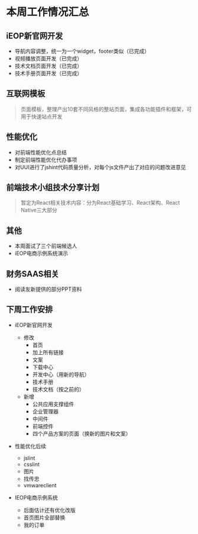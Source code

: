 # 本周工作情况汇总

## iEOP新官网开发

- 导航内容调整，统一为一个widget，footer类似（已完成）
- 视频播放页面开发（已完成）
- 技术文档页面开发（已完成）
- 技术手册页面开发（已完成）

## 互联网模板

> 页面模板，整理产出10套不同风格的整站页面，集成各功能插件和框架，可用于快速站点开发

## 性能优化

- 对前端性能优化点总结
- 制定前端性能优化代办事项
- 对UUI进行了jshint代码质量分析，对每个js文件产出了对应的问题改进意见

## 前端技术小组技术分享计划

> 暂定为React相关技术内容：分为React基础学习、React架构、React Native三大部分

## 其他

- 本周面试了三个前端候选人
- iEOP电商示例系统演示

## 财务SAAS相关

- 阅读友新提供的部分PPT资料

## 下周工作安排

- iEOP新官网开发
  - 修改
    - 首页
    - 加上所有链接
    - 文案
    - 下载中心
    - 开发中心（用新的导航）
    - 技术手册
    - 技术文档（按之前的）
  - 新增
    - 公共应用支撑组件
    - 企业管理器
    - 中间件
    - 前端控件
    - 四个产品方案的页面（换新的图片和文案）

- 性能优化后续
  - jslint
  - csslint
  - 图片
  - 找传忠
  - vmwareclient

- IEOP电商示例系统
  - 后面估计还有优化改版
  - 首页图片全部替换
  - 我的订单
